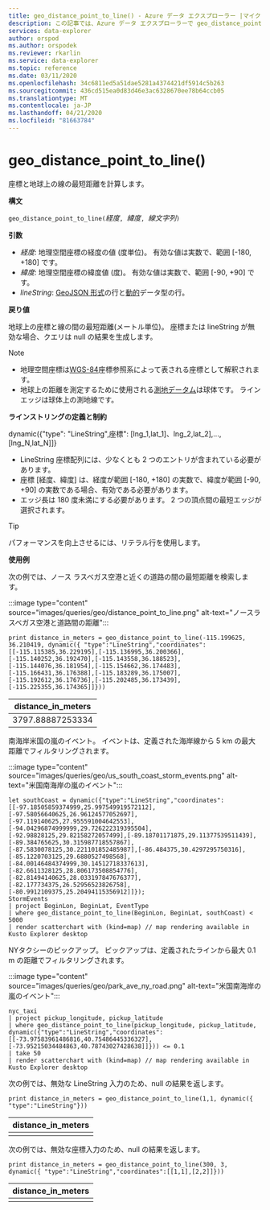 ```yaml
---
title: geo_distance_point_to_line() - Azure データ エクスプローラー |マイクロソフトドキュメント
description: この記事では、Azure データ エクスプローラーで geo_distance_point_to_line() について説明します。
services: data-explorer
author: orspod
ms.author: orspodek
ms.reviewer: rkarlin
ms.service: data-explorer
ms.topic: reference
ms.date: 03/11/2020
ms.openlocfilehash: 34c6811ed5a51dae5281a4374421df5914c5b263
ms.sourcegitcommit: 436cd515ea0d83d46e3ac6328670ee78b64ccb05
ms.translationtype: MT
ms.contentlocale: ja-JP
ms.lasthandoff: 04/21/2020
ms.locfileid: "81663784"
---
```

# <a name="geo_distance_point_to_line"></a>geo_distance_point_to_line()

座標と地球上の線の最短距離を計算します。

**構文**

`geo_distance_point_to_line(`*経度*`, `*緯度*`, `*線文字列*`)`

**引数**

* *経度*: 地理空間座標の経度の値 (度単位)。 有効な値は実数で、範囲 [-180, +180] です。
* *緯度*: 地理空間座標の緯度値 (度)。 有効な値は実数で、範囲 [-90, +90] です。
* *lineString*: [GeoJSON 形式](https://tools.ietf.org/html/rfc7946)の行と[動的](./scalar-data-types/dynamic.md)データ型の行。

**戻り値**

地球上の座標と線の間の最短距離(メートル単位)。 座標または lineString が無効な場合、クエリは null の結果を生成します。

> [!NOTE]
> * 地理空間座標は[WGS-84](https://earth-info.nga.mil/GandG/update/index.php?action=home)座標参照系によって表される座標として解釈されます。
> * 地球上の距離を測定するために使用される[測地データム](https://en.wikipedia.org/wiki/Geodetic_datum)は球体です。 ライン エッジは球体上の測地線です。

**ラインストリングの定義と制約**

dynamic({"type": "LineString",座標": [lng_1,lat_1]、lng_2,lat_2],...,[lng_N,lat_N]]}

* LineString 座標配列には、少なくとも 2 つのエントリが含まれている必要があります。
* 座標 [経度、緯度] は、経度が範囲 [-180, +180] の実数で、緯度が範囲 [-90, +90] の実数である場合、有効である必要があります。
* エッジ長は 180 度未満にする必要があります。 2 つの頂点間の最短エッジが選択されます。

> [!TIP]
> パフォーマンスを向上させるには、リテラル行を使用します。

**使用例**

次の例では、ノース ラスベガス空港と近くの道路の間の最短距離を検索します。

:::image type="content" source="images/queries/geo/distance_point_to_line.png" alt-text="ノースラスベガス空港と道路間の距離":::

```kusto
print distance_in_meters = geo_distance_point_to_line(-115.199625, 36.210419, dynamic({ "type":"LineString","coordinates":[[-115.115385,36.229195],[-115.136995,36.200366],[-115.140252,36.192470],[-115.143558,36.188523],[-115.144076,36.181954],[-115.154662,36.174483],[-115.166431,36.176388],[-115.183289,36.175007],[-115.192612,36.176736],[-115.202485,36.173439],[-115.225355,36.174365]]}))
```

| distance_in_meters |
|--------------------|
| 3797.88887253334   |

南海岸米国の嵐のイベント。 イベントは、定義された海岸線から 5 km の最大距離でフィルタリングされます。

:::image type="content" source="images/queries/geo/us_south_coast_storm_events.png" alt-text="米国南海岸の嵐のイベント":::

```kusto
let southCoast = dynamic({"type":"LineString","coordinates":[[-97.18505859374999,25.997549919572112],[-97.58056640625,26.96124577052697],[-97.119140625,27.955591004642553],[-94.04296874999999,29.726222319395504],[-92.98828125,29.82158272057499],[-89.18701171875,29.11377539511439],[-89.384765625,30.315987718557867],[-87.5830078125,30.221101852485987],[-86.484375,30.4297295750316],[-85.1220703125,29.6880527498568],[-84.00146484374999,30.14512718337613],[-82.6611328125,28.806173508854776],[-82.81494140625,28.033197847676377],[-82.177734375,26.52956523826758],[-80.9912109375,25.20494115356912]]});
StormEvents
| project BeginLon, BeginLat, EventType
| where geo_distance_point_to_line(BeginLon, BeginLat, southCoast) < 5000
| render scatterchart with (kind=map) // map rendering available in Kusto Explorer desktop
```

NYタクシーのピックアップ。 ピックアップは、定義されたラインから最大 0.1 m の距離でフィルタリングされます。

:::image type="content" source="images/queries/geo/park_ave_ny_road.png" alt-text="米国南海岸の嵐のイベント":::

```kusto
nyc_taxi
| project pickup_longitude, pickup_latitude
| where geo_distance_point_to_line(pickup_longitude, pickup_latitude, dynamic({"type":"LineString","coordinates":[[-73.97583961486816,40.75486445336327],[-73.95215034484863,40.78743027428638]]})) <= 0.1
| take 50
| render scatterchart with (kind=map) // map rendering available in Kusto Explorer desktop
```

次の例では、無効な LineString 入力のため、null の結果を返します。
```kusto
print distance_in_meters = geo_distance_point_to_line(1,1, dynamic({ "type":"LineString"}))
```

| distance_in_meters |
|--------------------|
|                    |

次の例では、無効な座標入力のため、null の結果を返します。
```kusto
print distance_in_meters = geo_distance_point_to_line(300, 3, dynamic({ "type":"LineString","coordinates":[[1,1],[2,2]]}))
```

| distance_in_meters |
|--------------------|
|                    |